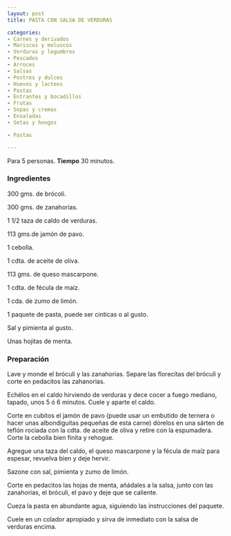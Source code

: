 ```yaml
---
layout: post
title: PASTA CON SALSA DE VERDURAS

categories:
- Carnes y derivados
- Mariscos y moluscos
- Verduras y legumbres
- Pescados
- Arroces
- Salsas
- Postres y dulces
- Huevos y lacteos
- Pastas
- Entrantes y bocadillos
- Frutas
- Sopas y cremas
- Ensaladas
- Setas y hongos

- Pastas

---
```

Para 5 personas.
<b>Tiempo</b> 30 minutos.

<h3>Ingredientes</h3>

300 gms. de brócoli.

300 gms. de zanahorias.

1 1/2 taza de caldo de verduras.

113 gms.de jamón de pavo.

1 cebolla.

1 cdta. de aceite de oliva.

113 gms. de queso mascarpone.

1 cdta. de fécula de maíz.

1 cda. de zumo de limón.

1 paquete de pasta, puede ser cinticas o al gusto.

Sal y pimienta al gusto.

Unas hojitas de menta.

<h3>Preparación</h3>

Lave y monde el bróculi y las zanahorias. Separe las florecitas del bróculi y corte en pedacitos las zahanorias.

Echélos en el caldo hirviendo de verduras y dece cocer a fuego mediano, tapado, unos 5 ó 6 minutos. Cuele y aparte el caldo.

Corte en cubitos el jamón de pavo (puede usar un embutido de ternera o hacer unas albondiguitas pequeñas de esta carne) dórelos en una sárten de teflón rociada con la cdta. de aceite de oliva y retire con la espumadera. Corte la cebolla bien finita y rehogue.

Agregue una taza del caldo, el queso mascarpone y la fécula de maíz para espesar, revuelva bien y deje hervir.

Sazone con sal, pimienta y zumo de limón.

Corte en pedacitos las hojas de menta, añádales a la salsa, junto con las zanahorias, el bróculi, el pavo y deje que se caliente.

Cueza la pasta en abundante agua, siguiendo las instrucciones del paquete.

Cuele en un colador apropiado y sirva de inmediato con la salsa de verduras encima.

